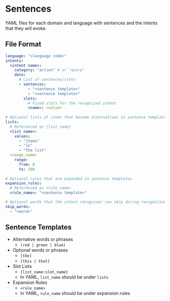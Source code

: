 # Sentences

YAML files for each domain and language with sentences and the intents that they will evoke.


## File Format

``` yaml
language: "<language code>"
intents:
  <intent name>:
    category: "action" # or "query"
    data:
      # List of sentences/slots
      - sentences:
          - "<sentence template>"
          - "<sentence template>"
        slots:
          # Fixed slots for the recognized intent
          <name>: <value>
          
# Optional lists of items that become alternatives in sentence templates
lists:
  # Referenced as {list_name}
  <list name>:
    values:
      - "items"
      - "in"
      - "the list"
  <range_name>
    range:
      from: 0
      to: 100
      
# Optional rules that are expanded in sentence templates
expansion_rules:
  # Referenced as <rule_name>
  <rule_name>: "<sentence template>"

# Optional words that the intent recognizer can skip during recognition
skip_words:
  - "<word>"
```


## Sentence Templates

* Alternative words or phrases
  * `(red | green | blue)`
* Optional words or phrases
  * `[the]`
  * `[this | that]`
* Slot Lists
  * `{list_name:slot_name}`
  * In YAML, `list_name` should be under `lists`
* Expansion Rules
  * `<rule_name>`
  * In YAML, `rule_name` should be under expansion rules
